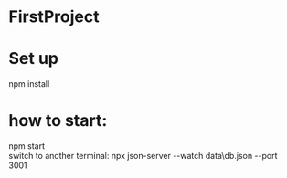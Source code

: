 # FirstProject

# Set up
npm install

# how to start:
npm start <br/>
switch to another terminal: npx json-server --watch data\db.json --port 3001 <br />

